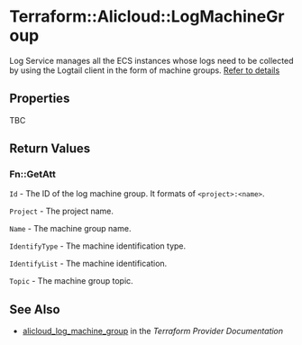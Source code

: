 # Terraform::Alicloud::LogMachineGroup

Log Service manages all the ECS instances whose logs need to be collected by using the Logtail client in the form of machine groups.
 [Refer to details](https://www.alibabacloud.com/help/doc-detail/28966.htm)

## Properties

TBC

## Return Values

### Fn::GetAtt

`Id` - The ID of the log machine group. It formats of `<project>:<name>`.

`Project` - The project name.

`Name` - The machine group name.

`IdentifyType` - The machine identification type.

`IdentifyList` - The machine identification.

`Topic` - The machine group topic.

## See Also

* [alicloud_log_machine_group](https://www.terraform.io/docs/providers/alicloud/r/log_machine_group.html) in the _Terraform Provider Documentation_